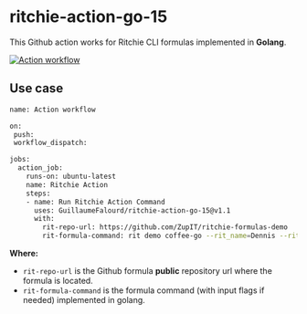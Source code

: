 # ritchie-action-go-15

This Github action works for Ritchie CLI formulas implemented in **Golang**.

[![Action workflow](https://github.com/GuillaumeFalourd/ritchie-action-go-15/actions/workflows/main.yml/badge.svg)](https://github.com/GuillaumeFalourd/ritchie-action-go-15/actions/workflows/main.yml)

## Use case

```bash
name: Action workflow

on:
 push:
 workflow_dispatch:

jobs:
  action_job:
    runs-on: ubuntu-latest
    name: Ritchie Action
    steps:
    - name: Run Ritchie Action Command
      uses: GuillaumeFalourd/ritchie-action-go-15@v1.1
      with:
        rit-repo-url: https://github.com/ZupIT/ritchie-formulas-demo
        rit-formula-command: rit demo coffee-go --rit_name=Dennis --rit_coffee_type=espresso --rit_delivery=false
```

**Where:**

- `rit-repo-url` is the Github formula **public** repository url where the formula is located.
- `rit-formula-command` is the formula command (with input flags if needed) implemented in golang.

